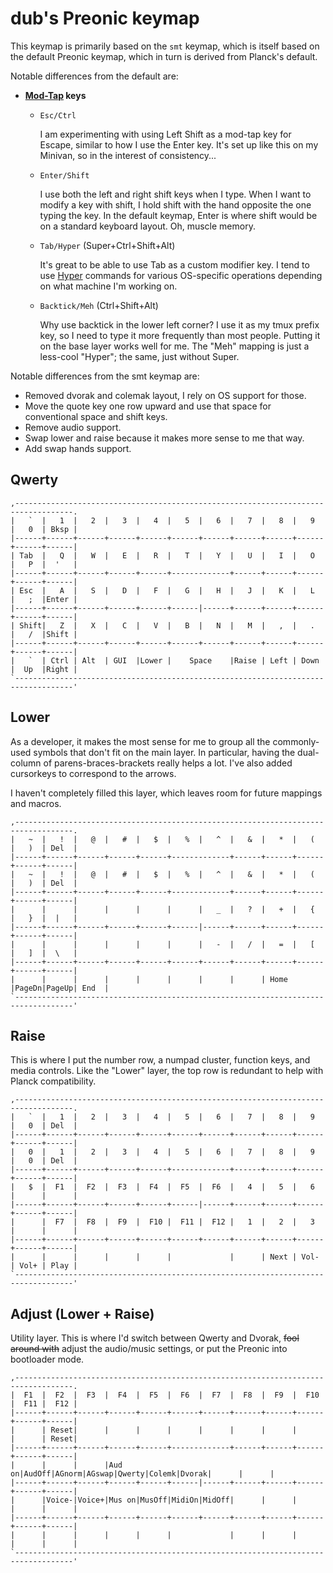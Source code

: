 # dub's Preonic keymap

This keymap is primarily based on the `smt` keymap, which is itself based on the default Preonic keymap, which in turn is derived from Planck's default.

Notable differences from the default are:

- **[Mod-Tap](https://github.com/jackhumbert/qmk_firmware/wiki#fun-with-modifier-keys) keys**

    - `Esc/Ctrl`

        I am experimenting with using Left Shift as a mod-tap key for Escape, similar to how I use the Enter key. It's set up like this on my Minivan, so in the interest of consistency...

    - `Enter/Shift`

        I use both the left and right shift keys when I type. When I want to modify a key with shift, I hold shift with the hand opposite the one typing the key. In the default keymap, Enter is where shift would be on a standard keyboard layout. Oh, muscle memory.

    - `Tab/Hyper` (Super+Ctrl+Shift+Alt)

        It's great to be able to use Tab as a custom modifier key. I tend to use [Hyper](http://brettterpstra.com/2012/12/08/a-useful-caps-lock-key/) commands for various OS-specific operations depending on what machine I'm working on.

    - `Backtick/Meh` (Ctrl+Shift+Alt)

        Why use backtick in the lower left corner? I use it as my tmux prefix key, so I need to type it more frequently than most people. Putting it on the base layer works well for me. The "Meh" mapping is just a less-cool "Hyper"; the same, just without Super.

Notable differences from the smt keymap are:

- Removed dvorak and colemak layout, I rely on OS support for those.
- Move the quote key one row upward and use that space for conventional space
  and shift keys.
- Remove audio support.
- Swap lower and raise because it makes more sense to me that way.
- Add swap hands support.

## Qwerty

```
,-----------------------------------------------------------------------------------.
|   `  |   1  |   2  |   3  |   4  |   5  |   6  |   7  |   8  |   9  |   0  | Bksp |
|------+------+------+------+------+------+------+------+------+------+------+------|
| Tab  |   Q  |   W  |   E  |   R  |   T  |   Y  |   U  |   I  |   O  |   P  |  '   |
|------+------+------+------+------+-------------+------+------+------+------+------|
| Esc  |   A  |   S  |   D  |   F  |   G  |   H  |   J  |   K  |   L  |   ;  |Enter |
|------+------+------+------+------+------|------+------+------+------+------+------|
| Shift|   Z  |   X  |   C  |   V  |   B  |   N  |   M  |   ,  |   .  |   /  |Shift |
|------+------+------+------+------+------+------+------+------+------+------+------|
|   `  | Ctrl | Alt  | GUI  |Lower |    Space    |Raise | Left | Down |  Up  |Right |
`-----------------------------------------------------------------------------------'
```

## Lower

As a developer, it makes the most sense for me to group all the commonly-used symbols that don't fit on the main layer. In particular, having the dual-column of parens-braces-brackets really helps a lot. I've also added cursorkeys to correspond to the arrows.

I haven't completely filled this layer, which leaves room for future mappings and macros.

```
,-----------------------------------------------------------------------------------.
|   ~  |   !  |   @  |   #  |   $  |   %  |   ^  |   &  |   *  |   (  |   )  | Del  |
|------+------+------+------+------+-------------+------+------+------+------+------|
|   ~  |   !  |   @  |   #  |   $  |   %  |   ^  |   &  |   *  |   (  |   )  | Del  |
|------+------+------+------+------+-------------+------+------+------+------+------|
|      |      |      |      |      |      |   _  |   ?  |   +  |   {  |   }  |  |   |
|------+------+------+------+------+------|------+------+------+------+------+------|
|      |      |      |      |      |      |   -  |   /  |   =  |   [  |   ]  |  \   |
|------+------+------+------+------+------+------+------+------+------+------+------|
|      |      |      |      |      |      |      |      | Home |PageDn|PageUp| End  |
`-----------------------------------------------------------------------------------'
```

## Raise

This is where I put the number row, a numpad cluster, function keys, and media controls. Like the "Lower" layer, the top row is redundant to help with Planck compatibility.

```
,-----------------------------------------------------------------------------------.
|   `  |   1  |   2  |   3  |   4  |   5  |   6  |   7  |   8  |   9  |   0  | Del  |
|------+------+------+------+------+------+------+------+------+------+------+------|
|   0  |   1  |   2  |   3  |   4  |   5  |   6  |   7  |   8  |   9  |   0  | Del  |
|------+------+------+------+------+-------------+------+------+------+------+------|
|   $  |  F1  |  F2  |  F3  |  F4  |  F5  |  F6  |   4  |   5  |   6  |      |      |
|------+------+------+------+------+------|------+------+------+------+------+------|
|      |  F7  |  F8  |  F9  |  F10 |  F11 |  F12 |   1  |   2  |   3  |      |      |
|------+------+------+------+------+------+------+------+------+------+------+------|
|      |      |      |      |      |             |      | Next | Vol- | Vol+ | Play |
`-----------------------------------------------------------------------------------'
```

## Adjust (Lower + Raise)

Utility layer. This is where I'd switch between Qwerty and Dvorak, ~~fool around with~~ adjust the audio/music settings, or put the Preonic into bootloader mode.

```
,-----------------------------------------------------------------------------------.
|  F1  |  F2  |  F3  |  F4  |  F5  |  F6  |  F7  |  F8  |  F9  |  F10 |  F11 |  F12 |
|------+------+------+------+------+------+------+------+------+------+------+------|
|      | Reset|      |      |      |      |      |      |      |      |      | Reset|
|------+------+------+------+------+-------------+------+------+------+------+------|
|      |      |      |Aud on|AudOff|AGnorm|AGswap|Qwerty|Colemk|Dvorak|      |      |
|------+------+------+------+------+------|------+------+------+------+------+------|
|      |Voice-|Voice+|Mus on|MusOff|MidiOn|MidOff|      |      |      |      |      |
|------+------+------+------+------+------+------+------+------+------+------+------|
|      |      |      |      |      |             |      |      |      |      |      |
`-----------------------------------------------------------------------------------'
```
